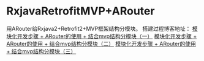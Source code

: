 # RxjavaRetrofitMVP+ARouter
用ARouter给Rxjava2+Retrofit2+MVP框架结构分模块。
搭建过程博客地址：
[模块化开发步骤 + ARouter的使用 + 结合mvp结构分模块（一）](https://blog.csdn.net/qq_35584878/article/details/99459730)
[模块化开发步骤 + ARouter的使用 + 结合mvp结构分模块（二）](https://blog.csdn.net/qq_35584878/article/details/99461182)
[模块化开发步骤 + ARouter的使用 + 结合mvp结构分模块（三）](https://blog.csdn.net/qq_35584878/article/details/99461472)
